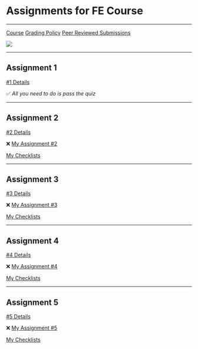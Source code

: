 # Assignments for FE Course
---
[Course](https://www.coursera.org/learn/html-css-javascript-for-web-developers)
[Grading Policy](https://www.coursera.org/learn/html-css-javascript-for-web-developers/supplement/RHv7x/how-grading-and-being-late-on-assignments-works)
[Peer Reviewed Submissions](https://learners.coursera.help/hc/en-us/articles/208279926-Submit-peer-reviewed-assignments)

![](https://i.pinimg.com/originals/86/74/a9/8674a918f3765e5ab9f1191ad5811713.gif)

---
## Assignment 1

[#1 Details](https://github.com/jhu-ep-coursera/fullstack-course4/blob/master/assignments/assignment1/Assignment-1.md)

✅ _All you need to do is pass the quiz_

---
## Assignment 2

[#2 Details](https://github.com/jhu-ep-coursera/fullstack-course4/blob/master/assignments/assignment2/Assignment-2.md)

❌ [My Assignment #2]()

[My Checklists](assignment_2/checklist.md)

---
## Assignment 3

[#3 Details](https://github.com/jhu-ep-coursera/fullstack-course4/blob/master/assignments/assignment3/Assignment-3.md)

❌ [My Assignment #3]()

[My Checklists]()

---
## Assignment 4

[#4 Details](https://github.com/jhu-ep-coursera/fullstack-course4/blob/master/assignments/assignment4/Assignment-4.md)

❌ [My Assignment #4]()

[My Checklists]()

---
## Assignment 5

[#5 Details](https://github.com/jhu-ep-coursera/fullstack-course4/blob/master/assignments/assignment5/Assignment-5.md)

❌ [My Assignment #5]()

[My Checklists]()

